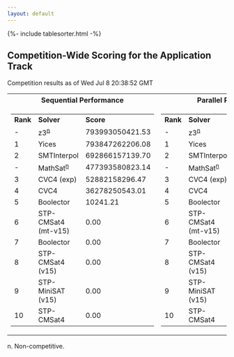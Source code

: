 ```yaml
---
layout: default
---
```

{%- include tablesorter.html -%}

## Competition-Wide Scoring for the Application Track

Competition results as of Wed Jul 8 20:38:52 GMT 



<table>
<tr class="center">
<th>Sequential Performance</th><th>Parallel Performance</th>
</tr>
<tr class="center">
<td>
<table>
<tr><td><b>Rank</b></td><td class="center"><b>Solver</b></td>
<td><b>Score</b></td>
</tr>
<tr class="center">
<td> -</td>
<td><span class="non-competing-grey">z3<sup><a href="#fn">n</a></sup></span></td>
<td class="right">793993050421.53</td>
</tr>
<tr class="center">
<td class="right">1</td>
<td>Yices</td>
<td class="right">793847262206.08</td>
</tr>
<tr class="center">
<td class="right">2</td>
<td>SMTInterpol</td>
<td class="right">692866157139.70</td>
</tr>
<tr class="center">
<td> -</td>
<td><span class="non-competing-grey">MathSat<sup><a href="#fn">n</a></sup></span></td>
<td class="right">477393580823.14</td>
</tr>
<tr class="center">
<td class="right">3</td>
<td>CVC4 (exp)</td>
<td class="right">52882158296.47</td>
</tr>
<tr class="center">
<td class="right">4</td>
<td>CVC4</td>
<td class="right">36278250543.01</td>
</tr>
<tr class="center">
<td class="right">5</td>
<td>Boolector</td>
<td class="right">10241.21</td>
</tr>
<tr class="center">
<td class="right">6</td>
<td>STP-CMSat4 (mt-v15)</td>
<td class="right">0.00</td>
</tr>
<tr class="center">
<td class="right">7</td>
<td>Boolector</td>
<td class="right">0.00</td>
</tr>
<tr class="center">
<td class="right">8</td>
<td>STP-CMSat4 (v15)</td>
<td class="right">0.00</td>
</tr>
<tr class="center">
<td class="right">9</td>
<td>STP-MiniSAT (v15)</td>
<td class="right">0.00</td>
</tr>
<tr class="center">
<td class="right">10</td>
<td>STP-CMSat4</td>
<td class="right">0.00</td>
</tr>
</table>
</td>
<td>
<table>
<tr><td><b>Rank</b></td><td class="center"><b>Solver</b></td>
<td><b>Score</b></td>
</tr>
<tr class="center">
<td> -</td>
<td><span class="non-competing-grey">z3<sup><a href="#fn">n</a></sup></span></td>
<td class="right">793993050421.53</td>
</tr>
<tr class="center">
<td class="right">1</td>
<td>Yices</td>
<td class="right">793847262206.08</td>
</tr>
<tr class="center">
<td class="right">2</td>
<td>SMTInterpol</td>
<td class="right">692866158574.61</td>
</tr>
<tr class="center">
<td> -</td>
<td><span class="non-competing-grey">MathSat<sup><a href="#fn">n</a></sup></span></td>
<td class="right">477393580823.14</td>
</tr>
<tr class="center">
<td class="right">3</td>
<td>CVC4 (exp)</td>
<td class="right">52882158867.39</td>
</tr>
<tr class="center">
<td class="right">4</td>
<td>CVC4</td>
<td class="right">36278250543.01</td>
</tr>
<tr class="center">
<td class="right">5</td>
<td>Boolector</td>
<td class="right">10241.21</td>
</tr>
<tr class="center">
<td class="right">6</td>
<td>STP-CMSat4 (mt-v15)</td>
<td class="right">0.00</td>
</tr>
<tr class="center">
<td class="right">7</td>
<td>Boolector</td>
<td class="right">0.00</td>
</tr>
<tr class="center">
<td class="right">8</td>
<td>STP-CMSat4 (v15)</td>
<td class="right">0.00</td>
</tr>
<tr class="center">
<td class="right">9</td>
<td>STP-MiniSAT (v15)</td>
<td class="right">0.00</td>
</tr>
<tr class="center">
<td class="right">10</td>
<td>STP-CMSat4</td>
<td class="right">0.00</td>
</tr>
</table>
</td>
</tr>
</table>
<span id="fn"> n. Non-competitive.</span>
